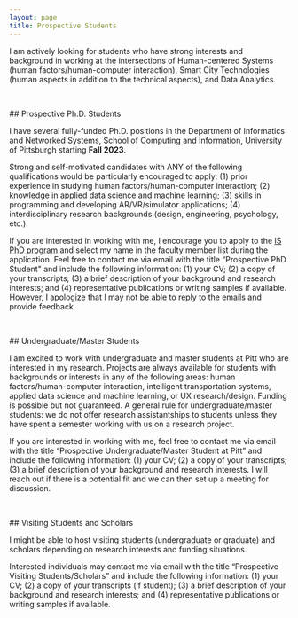 ```yaml
---
layout: page
title: Prospective Students
---
```


I am actively looking for students who have strong interests and background in working at the intersections of Human-centered Systems (human factors/human-computer interaction), Smart City Technologies (human aspects in addition to the technical aspects), and Data Analytics. 

<!-- My research goal is to improve human performance, safety, and well-being by applying human factors and machine learning to the design, analysis, and evaluation of cyber-physical systems. My current research interest includes human-computer interaction/human factors, computational modeling of human behaviors, and human-centered design. Feel free to contact me if you are interested in collaborating/pursuing a Ph.D. in HF/HCI + Smart city technologies. -->

<p>&nbsp;</p>
## Prospective Ph.D. Students
<p></p>

I have several fully-funded Ph.D. positions in the Department of Informatics and Networked Systems, School of Computing and Information, University of Pittsburgh starting **Fall 2023**. 

Strong and self-motivated candidates with ANY of the following qualifications would be particularly encouraged to apply: (1) prior experience in studying human factors/human-computer interaction; (2) knowledge in applied data science and machine learning; (3) skills in programming and developing AR/VR/simulator applications; (4) interdisciplinary research backgrounds (design, engineering, psychology, etc.).

<!-- Strong candidates should be self-motivated and passionate about research on human-centered systems and have strong data analytical and programming skills. -->
<!-- psychology and engineering disciplines (Industrial Engineering / Electrical Engineering & Computer Science / Mechanical Engineering / Civil Engineering / etc.) -->

If you are interested in working with me, I encourage you to apply to the [IS PhD program](https://www.dins.pitt.edu/academics/phd-information-science) and select my name in the faculty member list during the application. Feel free to contact me via email with the title “Prospective PhD Student" and include the following information: (1) your CV; (2) a copy of your transcripts; (3) a brief description of your background and research interests; and (4) representative publications or writing samples if available. However, I apologize that I may not be able to reply to the emails and provide feedback. 



<p>&nbsp;</p>
## Undergraduate/Master Students
<p></p>

I am excited to work with undergraduate and master students at Pitt who are interested in my research. Projects are always available for students with backgrounds or interests in any of the following areas: human factors/human-computer interaction, intelligent transportation systems, applied data science and machine learning, or UX research/design. Funding is possible but not guaranteed. A general rule for undergraduate/master students: we do not offer research assistantships to students unless they have spent a semester working with us on a research project.

If you are interested in working with me, feel free to contact me via email with the title “Prospective Undergraduate/Master Student at Pitt” and include the following information: (1) your CV; (2) a copy of your transcripts; (3) a brief description of your background and research interests. I will reach out if there is a potential fit and we can then set up a meeting for discussion.

<!-- Many undergraduate researchers who worked with me became co-authors on my papers, and many of them are now at graduate schools and industry companies.  -->


<p>&nbsp;</p>
## Visiting Students and Scholars
<p></p>

I might be able to host visiting students (undergraduate or graduate) and scholars depending on research interests and funding situations.

Interested individuals may contact me via email with the title “Prospective Visiting Students/Scholars” and include the following information: (1) your CV; (2) a copy of your transcripts (if student); (3) a brief description of your background and research interests; and (4) representative publications or writing samples if available.
<!-- I will reach out if your background seems like a potential good fit. -->